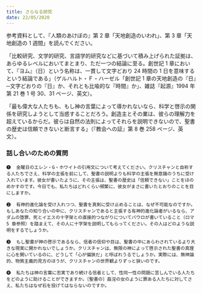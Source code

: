 ```yaml
---
title: さらなる研究
date: 22/05/2020
---
```


参考資料として、『人類のあけぼの』第 2 章「天地創造のいわれ」、第 3 章「天地創造の 1 週間」を読んでください。

「比較研究、文学的研究、言語学的研究などに基づいて積み上げられた証拠は、あらゆるレベルにおいてまとまり、ただ一つの結論に至る。創世記 1 章において、『ヨム』（日）という名称は、一貫して文字どおり 24 時間の 1 日を意味するという結論である」（ゲルハルト・Ｆ・ハーゼル「創世記 1 章の天地創造の『日』─文字どおりの『日』か、それとも比喩的な『時間』か」、雑誌『起源』1994 年第 21 巻 1 号 30、31 ページ、英文）。

「最も偉大な人たちも、もし神の言葉によって導かれないなら、科学と啓示の関係を研究しようとして当惑することだろう。創造主とその業は、彼らの理解力を超えているからだ。彼らは自然の法則によってそれらを説明できないので、聖書の歴史は信頼できないと断言する」（『教会への証』第 8 巻 258 ページ、英文）。

### 話し合いのための質問

`❶	金曜日のエレン・G・ホワイトの引用文について考えてください。クリスチャンと自称する人たちでさえ、科学の主張を前にして、聖書の説明よりも科学の主張を無意識のうちに受け入れています。彼女が書いたように、その主張は、聖書の歴史は「信頼できない」ことをほのめかすのです。今日でも、私たちはどれくらい頻繁に、彼女がまさに書いたとおりのことを目にしますか。`

`❷	有神的進化論を受け入れつつ、聖書を真剣に受け止めることは、なぜ不可能なのですか。もしあなたの知り合いの中に、クリスチャンであると主張する有神的進化論者がいるなら、アダムの堕罪、死とイエスの十字架との直接的つながりについてパウロが書いていること（ロマ 5 章参照）を踏まえて、その人に十字架を説明してもらってください。その人はどのような説明をするでしょうか。`

`❸	もし聖書が神の啓示であるなら、信者の信仰や目は、聖書の中にあらわされているより大きな現実に開かれないでしょうか。クリスチャンは、無限の神によって啓示された聖書の真理に心を開いているのに、どうして「心が偏狭だ」と呼ばれうるでしょうか。実際には、無神論的、物質主義的見方のほうが、クリスチャンの世界観よりずっと狭いのです。`

`❹	私たちは神の言葉に忠実であり続ける信者として、性同一性の問題に苦しんでいる人たちをどのように助けることができますか。〔聖書の〕姦淫の女のように罪ある人たちに対してさえ、私たちはなぜ石を投げてはならないのですか。`